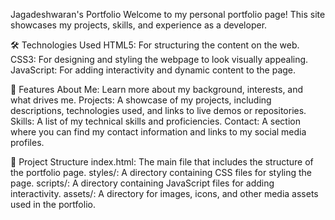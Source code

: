 Jagadeshwaran's Portfolio
Welcome to my personal portfolio page! This site showcases my projects, skills, and experience as a developer.

🛠️ Technologies Used
HTML5: For structuring the content on the web.
CSS3: For designing and styling the webpage to look visually appealing.
JavaScript: For adding interactivity and dynamic content to the page.

🌟 Features
About Me: Learn more about my background, interests, and what drives me.
Projects: A showcase of my projects, including descriptions, technologies used, and links to live demos or repositories.
Skills: A list of my technical skills and proficiencies.
Contact: A section where you can find my contact information and links to my social media profiles.

📂 Project Structure
index.html: The main file that includes the structure of the portfolio page.
styles/: A directory containing CSS files for styling the page.
scripts/: A directory containing JavaScript files for adding interactivity.
assets/: A directory for images, icons, and other media assets used in the portfolio.